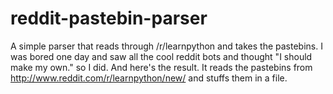 reddit-pastebin-parser
======================

A simple parser that reads through /r/learnpython and takes the pastebins.
I was bored one day and saw all the cool reddit bots and thought "I should make my own." so I did.
And here's the result.
It reads the pastebins from http://www.reddit.com/r/learnpython/new/ and stuffs them in a file.
